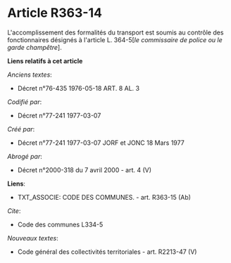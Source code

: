 # Article R363-14

L'accomplissement des formalités du transport est soumis au contrôle des fonctionnaires désignés à l'article L. 364-5[*le
commissaire de police ou le garde champêtre*].

**Liens relatifs à cet article**

_Anciens textes_:

  - Décret n°76-435 1976-05-18 ART. 8 AL. 3

_Codifié par_:

  - Décret n°77-241 1977-03-07

_Créé par_:

  - Décret n°77-241 1977-03-07 JORF et JONC 18 Mars 1977

_Abrogé par_:

  - Décret n°2000-318 du 7 avril 2000 - art. 4 (V)

**Liens**:

  - TXT_ASSOCIE: CODE DES COMMUNES. - art. R363-15 (Ab)

_Cite_:

  - Code des communes L334-5

_Nouveaux textes_:

  - Code général des collectivités territoriales - art. R2213-47 (V)
